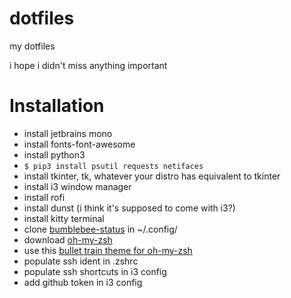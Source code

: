 # dotfiles
my dotfiles

i hope i didn't miss anything important

# Installation
- install jetbrains mono
- install fonts-font-awesome
- install python3
- `` $ pip3 install psutil requests netifaces ``
- install tkinter, tk, whatever your distro has equivalent to tkinter
- install i3 window manager
- install rofi
- install dunst (i think it's supposed to come with i3?)
- install kitty terminal
- clone [bumblebee-status](https://github.com/tobi-wan-kenobi/bumblebee-status) in ~/.config/
- download [oh-my-zsh](https://github.com/ohmyzsh/ohmyzsh)
- use this [bullet train theme for oh-my-zsh](https://github.com/caiogondim/bullet-train.zsh)
- populate ssh ident in .zshrc
- populate ssh shortcuts in i3 config
- add github token in i3 config
